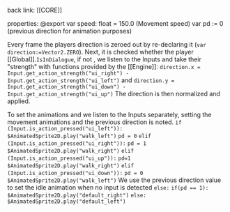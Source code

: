 
back link: [[CORE]]

properties:
@export var speed: float = 150.0  (Movement speed)
var pd := 0 (previous direction for animation purposes)

Every frame the players direction is zeroed out by re-declaring it (`var direction:=Vector2.ZERO`).
Next, it is checked whether the player [[Global]].`IsInDialogue`, if not , we listen to the Inputs and take their "strength" with functions provided by the [[Engine]]:
`direction.x = Input.get_action_strength("ui_right") - Input.get_action_strength("ui_left")`
and
`direction.y = Input.get_action_strength("ui_down") - Input.get_action_strength("ui_up")`
The direction is then normalized and applied.

To set the animations and we listen to the Inputs separately, setting the movement animations and the previous direction is noted.
`if (Input.is_action_pressed("ui_left")):`
	`$AnimatedSprite2D.play("walk_left")`
	`pd = 0`
`elif (Input.is_action_pressed("ui_right")):`
	`pd = 1`
	`$AnimatedSprite2D.play("walk_right")`
`elif (Input.is_action_pressed("ui_up")):`
	`pd=1`
	`$AnimatedSprite2D.play("walk_right")`
`elif (Input.is_action_pressed("ui_down")):`
	`pd = 0`
	`$AnimatedSprite2D.play("walk_left")`
We use the previous direction value to set the idle animation when no input is detected
`else:`
	`if(pd == 1):`
		`$AnimatedSprite2D.play("default_right")`
	`else:`
		`$AnimatedSprite2D.play("default_left")` 
